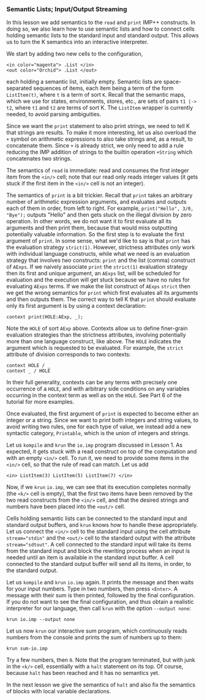 <!-- Copyright (c) 2010-2018 K Team. All Rights Reserved. -->

### Semantic Lists; Input/Output Streaming

In this lesson we add semantics to the `read` and `print` IMP++ constructs.
In doing so, we also learn how to use semantic lists and how to connect
cells holding semantic lists to the standard input and standard output.
This allows us to turn the K semantics into an interactive interpreter.

We start by adding two new cells to the configuration,

    <in color="magenta"> .List </in>
    <out color="Orchid"> .List </out>

each holding a semantic list, initially empty.  Semantic lists are
space-separated sequences of items, each item being a term of the form
`ListItem(t)`, where `t` is a term of sort `K`.  Recall that the semantic maps,
which we use for states, environments, stores, etc., are sets of pairs
`t1 |-> t2`, where `t1` and `t2` are terms of sort K.  The `ListItem` wrapper
is currently needed, to avoid parsing ambiguities.

Since we want the `print` statement to also print strings, we need to tell
K that strings are results.  To make it more interesting, let us also overload
the `+` symbol on arithmetic expressions to also take strings and, as a
result, to concatenate them.  Since `+` is already strict, we only need to add
a rule reducing the IMP addition of strings to the builtin operation `+String`
which concatenates two strings.

The semantics of `read` is immediate: read and consumes the first integer item
from the `<in/>` cell; note that our read only reads integer values (it gets
stuck if the first item in the `<in/>` cell is not an integer).

The semantics of `print` is a bit trickier.  Recall that `print` takes an
arbitrary number of arithmetic expression arguments, and evaluates and outputs
each of them in order, from left to right.  For example,
`print("Hello", 3/0, "Bye");` outputs "Hello" and then gets stuck on the
illegal division by zero operation.  In other words, we do not want it to
first evaluate all its arguments and then print them, because that would miss
outputting potentially valuable information.  So the first step is to evaluate
the first argument of `print`.  In some sense, what we'd like to say is that
`print` has the evaluation strategy `strict(1)`. However, strictness
attributes only work with individual language constructs, while what we need
is an evaluation strategy that involves *two* constructs: `print` and the list
(comma) construct of `AExps`.  If we naively associate `print` the `strict(1)`
evaluation strategy then its first and unique argument, an `AExps` list, will
be scheduled for evaluation and the execution will get stuck because we have
no rules for evaluating `AExps` terms.  If we make the list construct of
`AExps` `strict` then we get the wrong semantics for `print` which first
evaluates all its arguments and then outputs them.  The correct way to
tell K that `print` should evaluate only its first argument is by using a
context declaration:

    context print(HOLE:AExp, _);

Note the `HOLE` of sort `AExp` above.  Contexts allow us to define finer-grain
evaluation strategies than the strictness attributes, involving potentially
more than one language construct, like above.  The `HOLE` indicates the
argument which is requested to be evaluated.  For example, the `strict`
attribute of division corresponds to two contexts:

    context HOLE / _
    context _ / HOLE

In their full generality, contexts can be any terms with precisely one
occurrence of a `HOLE`, and with arbitrary side conditions on any variables
occurring in the context term as well as on the `HOLE`.  See Part 6 of the
tutorial for more examples.

Once evaluated, the first argument of `print` is expected to become either an
integer or a string.  Since we want to print both integers and string values,
to avoid writing two rules, one for each type of value, we instead add a new
syntactic category, `Printable`, which is the union of integers and strings.

Let us `kompile` and `krun` the `io.imp` program discussed in Lesson 1.  As
expected, it gets stuck with a read construct on top of the computation and
with an empty `<in/>` cell.  To run it, we need to provide some items in the
`<in/>` cell, so that the rule of read can match.  Let us add 

    <in> ListItem(3) ListItem(5) ListItem(7) </in>

Now, if we `krun` `io.imp`, we can see that its execution completes normally
(the `<k/>` cell is empty), that the first two items have been removed by the
two read constructs from the `<in/>` cell, and that the desired strings and
numbers have been placed into the `<out/>` cell.

Cells holding semantic lists can be connected to the standard input and
standard output buffers, and `krun` knows how to handle these appropriately.
Let us connect the `<in/>` cell to the standard input using the cell attribute
`stream="stdin"` and the `<out/>` cell to the standard output with the
attribute `stream="sdtout"`.  A cell connected to the standard input will
take its items from the standard input and block the rewriting process when
an input is needed until an item is available in the standard input buffer.
A cell connected to the standard output buffer will send all its items, in
order, to the standard output.

Let us `kompile` and `krun` `io.imp` again.  It prints the message and then
waits for your input numbers.  Type in two numbers, then press `<Enter>`.
A message with their sum is then printed, followed by the final configuration.
If you do not want to see the final configuration, and thus obtain a realistic
interpreter for our language, then call `krun` with the option `--output none`:

    krun io.imp --output none

Let us now `krun` our interactive sum program, which continuously reads numbers
from the console and prints the sum of numbers up to them:

    krun sum-io.imp

Try a few numbers, then `0`.  Note that the program terminated, but with junk
in the `<k/>` cell, essentially with a `halt` statement on its top.  Of course,
because `halt` has been reached and it has no semantics yet.

In the next lesson we give the semantics of `halt` and also fix the semantics
of blocks with local variable declarations.
